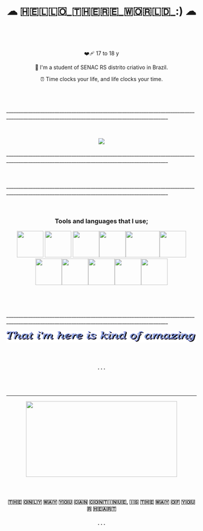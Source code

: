 <h1 style="text-align: center;"> ☁ 🇭​🇪​🇱​🇱​🇴​_🇹​🇭​🇪​🇷​🇪​_🇼​🇴​🇷​🇱​🇩​_:) ☁ </h1>
<div id=biog>
<br>
<br>
<br>
<p align="center">❤️‍🩹 17 to 18 y</p>

<p align="center">📌 I'm a student of SENAC RS distrito criativo in Brazil.</p>

<p align="center">⏰ Time clocks your life, and life clocks your time. </p>
</div>
<br>
<br>
<br>
_________________________________________________________________________________________________________________________________________________
<br>
<br>
<br>
<p align="center">
<img src="https://i.pinimg.com/originals/16/03/fb/1603fb7077abb9093f4af305b4e5ce79.gif" >
</p>
_________________________________________________________________________________________________________________________________________________
<br>
<br>
<br>
<img src=""
<br>
_________________________________________________________________________________________________________________________________________________
<br>
<br>
<br>
<h3  align="center">
Tools and languages that I use;
</h3>
<div id="icons" style="float-left;" align="center">
<img src="https://cdn-icons-png.flaticon.com/512/919/919827.png" style="width: 70px; height:70px;"> <img src="https://cdn-icons-png.flaticon.com/512/919/919826.png" style="width: 70px; height:70px;"> <img src="https://cdn.iconscout.com/icon/free/png-256/free-python-logo-icon-download-in-svg-png-gif-file-formats--technology-social-media-vol-5-pack-logos-icons-3030224.png?f=webp&w=256" style="width: 70px; height:70px;"><img src="https://static.vecteezy.com/system/resources/previews/027/127/463/non_2x/javascript-logo-javascript-icon-transparent-free-png.png" style="width: 70px; height:70px;"><img src="https://upload.wikimedia.org/wikipedia/commons/thumb/0/0c/Blender_logo_no_text.svg/1200px-Blender_logo_no_text.svg.png" style="width: 90px; height:70px;"><img src="https://upload.wikimedia.org/wikipedia/commons/thumb/9/9a/Visual_Studio_Code_1.35_icon.svg/512px-Visual_Studio_Code_1.35_icon.svg.png" style="width: 70px; height:70px;"><img src="https://preview.redd.it/81nwobjayd181.png?width=512&format=png&auto=webp&s=027cac2b3ddd6f7b3f5e60a783706d1d0e8151ec" style="width: 70px; height:70px;"><img src="https://cdn-icons-png.flaticon.com/512/919/919836.png" style="width: 70px; height:70px;"><img src="https://cdn0.iconfinder.com/data/icons/logos-microsoft-office-365/128/Microsoft_Office-10-512.png" style="width: 70px; height:70px;"><img src="https://upload.wikimedia.org/wikipedia/commons/thumb/6/6b/WhatsApp.svg/2044px-WhatsApp.svg.png" style="width: 70px; height:70px;"><img src="https://cdn-1.webcatalog.io/catalog/portugol-webstudio/portugol-webstudio-icon-unplated.png?v=1714775521095" style="width: 70px; height:70px;">
</div>
<br>
<br>
<br>
<br>
_________________________________________________________________________________________________________________________________________________
<br>
<br>
<div id="textooo" align="center">
<img src="https://github.com/BatataDeCodigos/BatataDeCodigos/blob/main/text.gif?raw=true" style="height: 30px; width: 570px;"></div>
<br>
<br>
<h4 align="center">. . .</h4>
<br>
<br>

_________________________________________________________________________________________________________________________________________________
<div id="nuvem" align="center">
<img src="https://static.vecteezy.com/system/resources/thumbnails/026/774/603/small/cloud-with-ai-generated-free-png.png" style="height:200px; width:400px;">
</div>
<br>
<br>
<div id="pontinhos" align="center">
<h4>🇹​🇭​🇪​ 🇴​🇳​🇱​🇾​ 🇼​🇦​🇾​ 🇾​🇴​🇺​ 🇨​🇦​🇳​ 🇨​🇴​🇳​🇹​🇮​🇳​🇺​🇪​, 🇮​🇸​ 🇹​🇭​🇪​ 🇼​🇦​🇾​ 🇴​🇫​ 🇾​🇴​🇺​🇷​ 🇭​🇪​🇦​🇷​🇹​</h4>
<h4>. . .</h4>
</div>

